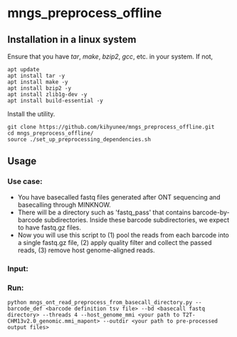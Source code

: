 # mngs_preprocess_offline

## Installation in a linux system
Ensure that you have *tar*, *make*, *bzip2*, *gcc*, etc. in your system.
If not,
```
apt update
apt install tar -y
apt install make -y
apt install bzip2 -y
apt install zlib1g-dev -y
apt install build-essential -y
```

Install the utility.
```
git clone https://github.com/kihyunee/mngs_preprocess_offline.git
cd mngs_preprocess_offline/
source ./set_up_preprocessing_dependencies.sh
```

## Usage

### Use case: 
- You have basecalled fastq files generated after ONT sequencing and basecalling through MINKNOW.
- There will be a directory such as 'fastq_pass' that contains barcode-by-barcode subdirectories. Inside these barcode subdirectories, we expect to have fastq.gz files.   
- Now you will use this script to (1) pool the reads from each barcode into a single fastq.gz file, (2) apply quality filter and collect the passed reads, (3) remove host genome-aligned reads.

### Input:


### Run:
```
python mngs_ont_read_preprocess_from_basecall_directory.py --barcode_def <barcode definition tsv file> --bd <basecall fastq directory> --threads 4 --host_genome_mmi <your path to T2T-CHM13v2.0_genomic.mmi_mapont> --outdir <your path to pre-processed output files>
```
